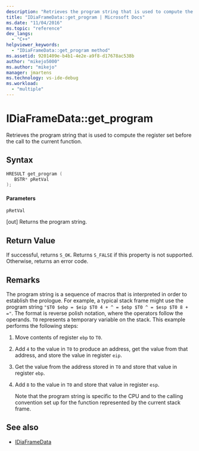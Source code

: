 ```yaml
---
description: "Retrieves the program string that is used to compute the register set before the call to the current function."
title: "IDiaFrameData::get_program | Microsoft Docs"
ms.date: "11/04/2016"
ms.topic: "reference"
dev_langs:
  - "C++"
helpviewer_keywords:
  - "IDiaFrameData::get_program method"
ms.assetid: 9201409e-b4b1-4e2e-a9f8-d17678ac538b
author: "mikejo5000"
ms.author: "mikejo"
manager: jmartens
ms.technology: vs-ide-debug
ms.workload:
  - "multiple"
---
```

# IDiaFrameData::get_program
Retrieves the program string that is used to compute the register set before the call to the current function.

## Syntax

```C++
HRESULT get_program ( 
   BSTR* pRetVal
);
```

#### Parameters
 `pRetVal`

[out] Returns the program string.

## Return Value
 If successful, returns `S_OK`. Returns `S_FALSE` if this property is not supported. Otherwise, returns an error code.

## Remarks
 The program string is a sequence of macros that is interpreted in order to establish the prologue. For example, a typical stack frame might use the program string `"$T0 $ebp = $eip $T0 4 + ^ = $ebp $T0 ^ = $esp $T0 8 + ="`. The format is reverse polish notation, where the operators follow the operands. `T0` represents a temporary variable on the stack. This example performs the following steps:

1. Move contents of register `ebp` to `T0`.

2. Add `4` to the value in `T0` to produce an address, get the value from that address, and store the value in register `eip`.

3. Get the value from the address stored in `T0` and store that value in register `ebp`.

4. Add `8` to the value in `T0` and store that value in register `esp`.

   Note that the program string is specific to the CPU and to the calling convention set up for the function represented by the current stack frame.

## See also
- [IDiaFrameData](../../debugger/debug-interface-access/idiaframedata.md)
